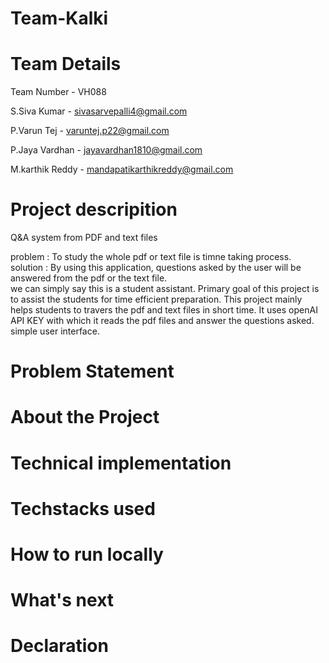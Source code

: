 # Team-Kalki
# Team Details 

Team Number - VH088

S.Siva Kumar - sivasarvepalli4@gmail.com

P.Varun Tej - varuntej.p22@gmail.com

P.Jaya Vardhan - jayavardhan1810@gmail.com

M.karthik Reddy - mandapatikarthikreddy@gmail.com

# Project descripition
Q&A system from PDF and text files

problem  : To study the whole pdf or text file is timne taking process.
solution : By using this application, questions asked by the user will be answered from the pdf or the text file.  
we can simply say this is a student assistant.
Primary goal of this project is to assist the students for time efficient preparation.
This project mainly helps students to travers the pdf and text files in short time.
It uses openAI API KEY with which it reads the pdf files and answer the questions asked.
simple user interface.

# Problem Statement


# About the Project


# Technical implementation


# Techstacks used


# How to run locally


# What's next


# Declaration

